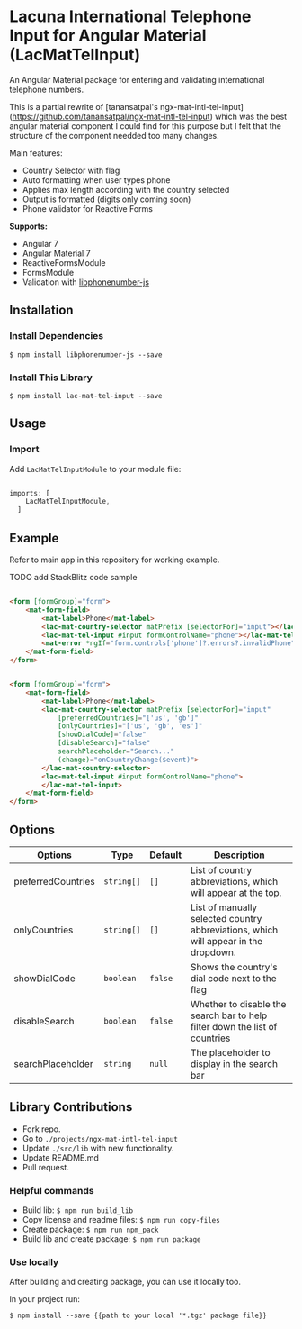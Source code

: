 # Lacuna International Telephone Input for Angular Material (LacMatTelInput)

An Angular Material package for entering and validating international telephone numbers. 

This is a partial rewrite of [tanansatpal's ngx-mat-intl-tel-input] (https://github.com/tanansatpal/ngx-mat-intl-tel-input) which was the best angular material component I could find for this purpose 
but I felt that the structure of the component needded too many changes.

Main features: 

- Country Selector with flag
- Auto formatting when user types phone
- Applies max length according with the country selected
- Output is formatted (digits only coming soon)
- Phone validator for Reactive Forms

**Supports:**

- Angular 7
- Angular Material 7
- ReactiveFormsModule
- FormsModule
- Validation with [libphonenumber-js](https://github.com/catamphetamine/libphonenumber-js)

## Installation

### Install Dependencies

```$ npm install libphonenumber-js --save```

### Install This Library

```$ npm install lac-mat-tel-input --save```

## Usage

### Import

Add ```LacMatTelInputModule``` to your module file:

```javascript

imports: [
    LacMatTelInputModule,
  ]

```

## Example

Refer to main app in this repository for working example.

TODO add StackBlitz code sample

```html

<form [formGroup]="form">
	<mat-form-field>
		<mat-label>Phone</mat-label>
		<lac-mat-country-selector matPrefix [selectorFor]="input"></lac-mat-country-selector>
		<lac-mat-tel-input #input formControlName="phone"></lac-mat-tel-input>
		<mat-error *ngIf="form.controls['phone']?.errors?.invalidPhone">Invalid phone</mat-error>
    </mat-form-field>
</form>

```

```html

<form [formGroup]="form">
	<mat-form-field>
		<mat-label>Phone</mat-label>
		<lac-mat-country-selector matPrefix [selectorFor]="input"
			[preferredCountries]="['us', 'gb']"
			[onlyCountries]="['us', 'gb', 'es']"
			[showDialCode]="false"
			[disableSearch]="false"
			searchPlaceholder="Search..."
			(change)="onCountryChange($event)">
		</lac-mat-country-selector>
		<lac-mat-tel-input #input formControlName="phone">
		</lac-mat-tel-input>
    </mat-form-field>
</form>

```

## Options

| Options                       | Type                   | Default            | Description                                                                         |
| ------------------------------|------------------------|--------------------|-------------------------------------------------------------------------------------|
| preferredCountries            | ```string[]```         | ```[]```           | List of country abbreviations, which will appear at the top.                        |
| onlyCountries                 | ```string[]```         | ```[]```           | List of manually selected country abbreviations, which will appear in the dropdown. |
| showDialCode             		| ```boolean```          | ```false```        | Shows the country's dial code next to the flag                      				|
| disableSearch                 | ```boolean```          | ```false```        | Whether to disable the search bar to help filter down the list of countries         |
| searchPlaceholder             | ```string```           | ```null```         | The placeholder to display in the search bar 										|

## Library Contributions

- Fork repo.
- Go to ```./projects/ngx-mat-intl-tel-input```
- Update ```./src/lib``` with new functionality.
- Update README.md
- Pull request.

### Helpful commands

- Build lib: ```$ npm run build_lib```
- Copy license and readme files: ```$ npm run copy-files```
- Create package: ```$ npm run npm_pack```
- Build lib and create package: ```$ npm run package```

### Use locally

After building and creating package, you can use it locally too.

In your project run:

```$ npm install --save {{path to your local '*.tgz' package file}}```
